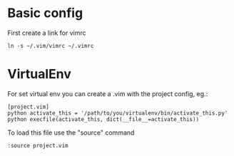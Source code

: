 # Basic config
First create a link for vimrc

	ln -s ~/.vim/vimrc ~/.vimrc

# VirtualEnv
For set virtual env you can create a .vim with the project config, eg.:
	
	[project.vim]
	python activate_this = '/path/to/you/virtualenv/bin/activate_this.py'
	python execfile(activate_this, dict(__file__=activate_this))

To load this file use the "source" command

	:source project.vim

